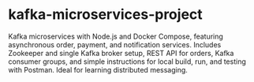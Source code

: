 # kafka-microservices-project
Kafka microservices with Node.js and Docker Compose, featuring asynchronous order, payment, and notification services. Includes Zookeeper and single Kafka broker setup, REST API for orders, Kafka consumer groups, and simple instructions for local build, run, and testing with Postman. Ideal for learning distributed messaging.

